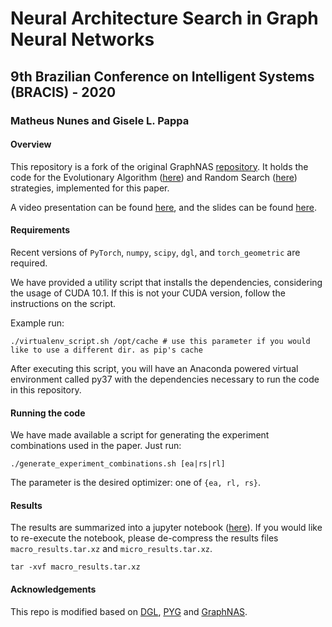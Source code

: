 # Neural Architecture Search in Graph Neural Networks  
## 9th Brazilian Conference on Intelligent Systems (BRACIS) - 2020  
### Matheus Nunes and Gisele L. Pappa  

#### Overview  

This repository is a fork of the original GraphNAS [repository](https://github.com/GraphNAS/GraphNAS). It holds the code for the Evolutionary Algorithm ([here](graphnas/evolution_trainer.py)) and Random Search ([here](graphnas/rs_trainer.py)) strategies, implemented for this paper.  

A video presentation can be found [here](https://youtu.be/bxnzQHJ1eCs), and the slides can be found [here](BRACIS.pdf).

#### Requirements  

Recent versions of `PyTorch`, `numpy`, `scipy`, `dgl`, and `torch_geometric` are required.  

We have provided a utility script that installs the dependencies, considering the usage of CUDA 10.1. If this is not your CUDA version, follow the instructions on the script.  

Example run:  

```{bash}  
./virtualenv_script.sh /opt/cache # use this parameter if you would like to use a different dir. as pip's cache  
```  

After executing this script, you will have an Anaconda powered virtual environment called py37 with the dependencies necessary to run the code in this repository.  

#### Running the code  

We have made available a script for generating the experiment combinations used in the paper. Just run:  

```{bash}  
./generate_experiment_combinations.sh [ea|rs|rl]  
```  

The parameter is the desired optimizer: one of `{ea, rl, rs}`.  

#### Results  

The results are summarized into a jupyter notebook ([here](1.result_analysis.ipynb)). If you would like to re-execute the notebook, please de-compress the results files `macro_results.tar.xz` and `micro_results.tar.xz`.  

```{bash}  
tar -xvf macro_results.tar.xz  
```  

#### Acknowledgements  
This repo is modified based on [DGL](https://github.com/dmlc/dgl), [PYG](https://github.com/rusty1s/pytorch_geometric) and [GraphNAS](https://github.com/GraphNAS/GraphNAS).  
